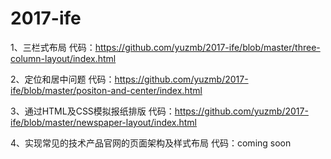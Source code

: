 # 2017-ife
1、三栏式布局 代码：https://github.com/yuzmb/2017-ife/blob/master/three-column-layout/index.html  

2、定位和居中问题 代码：https://github.com/yuzmb/2017-ife/blob/master/positon-and-center/index.html  

3、通过HTML及CSS模拟报纸排版 代码：https://github.com/yuzmb/2017-ife/blob/master/newspaper-layout/index.html

4、实现常见的技术产品官网的页面架构及样式布局 代码：coming soon
